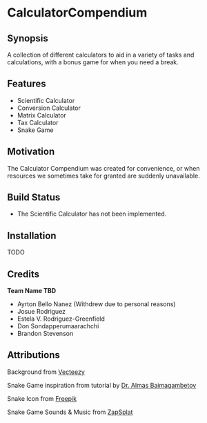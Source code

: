 # CalculatorCompendium

## Synopsis

A collection of different calculators to aid in a variety of tasks and calculations, with a bonus game for when you need a break. 

## Features

* Scientific Calculator
* Conversion Calculator
* Matrix Calculator
* Tax Calculator
* Snake Game

## Motivation

The Calculator Compendium was created for convenience, or when resources we sometimes take for granted are suddenly unavailable. 

## Build Status

* The Scientific Calculator has not been implemented.

## Installation

TODO

## Credits

**Team Name TBD**

* Ayrton Bello Nanez (Withdrew due to personal reasons)
* Josue Rodriguez
* Estela V. Rodriguez-Greenfield
* Don Sondapperumaarachchi
* Brandon Stevenson

## Attributions

Background from [Vecteezy](www.vecteezy.com)

Snake Game inspiration from tutorial by [Dr. Almas Baimagambetov](https://github.com/AlmasB)

Snake Icon from [Freepik](www.flaticon.com)

Snake Game Sounds & Music from [ZapSplat](https://www.zapsplat.com)
